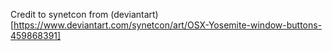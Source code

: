 Credit to synetcon from (deviantart)[https://www.deviantart.com/synetcon/art/OSX-Yosemite-window-buttons-459868391]